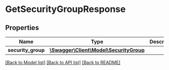 # GetSecurityGroupResponse

## Properties
Name | Type | Description | Notes
------------ | ------------- | ------------- | -------------
**security_group** | [**\Swagger\Client\Model\SecurityGroup**](SecurityGroup.md) |  | 

[[Back to Model list]](../../README.md#documentation-for-models) [[Back to API list]](../../README.md#documentation-for-api-endpoints) [[Back to README]](../../README.md)

